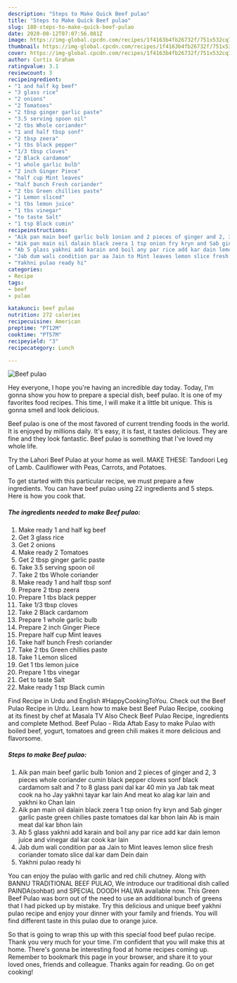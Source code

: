 ```yaml
---
description: "Steps to Make Quick Beef pulao"
title: "Steps to Make Quick Beef pulao"
slug: 180-steps-to-make-quick-beef-pulao
date: 2020-08-12T07:07:56.081Z
image: https://img-global.cpcdn.com/recipes/1f4163b4fb26732f/751x532cq70/beef-pulao-recipe-main-photo.jpg
thumbnail: https://img-global.cpcdn.com/recipes/1f4163b4fb26732f/751x532cq70/beef-pulao-recipe-main-photo.jpg
cover: https://img-global.cpcdn.com/recipes/1f4163b4fb26732f/751x532cq70/beef-pulao-recipe-main-photo.jpg
author: Curtis Graham
ratingvalue: 3.1
reviewcount: 3
recipeingredient:
- "1 and half kg beef"
- "3 glass rice"
- "2 onions"
- "2 Tomatoes"
- "2 tbsp ginger garlic paste"
- "3.5 serving spoon oil"
- "2 tbs Whole coriander"
- "1 and half tbsp sonf"
- "2 tbsp zeera"
- "1 tbs black pepper"
- "1/3 tbsp cloves"
- "2 Black cardamom"
- "1 whole garlic bulb"
- "2 inch Ginger Piece"
- "half cup Mint leaves"
- "half bunch Fresh coriander"
- "2 tbs Green chillies paste"
- "1 Lemon sliced"
- "1 tbs lemon juice"
- "1 tbs vinegar"
- "to taste Salt"
- "1 tsp Black cumin"
recipeinstructions:
- "Aik pan main beef garlic bulb 1onion and 2 pieces of ginger and 2, 3 pieces whole coriander cumin black pepper cloves sonf black cardamom salt and 7 to 8 glass pani dal kar 40 min ya Jab tak meat cook na ho Jay yakhni tayar kar lain And meat ko alag kar lain and yakhni ko Chan lain"
- "Aik pan main oil dalain black zeera 1 tsp onion fry kryn and Sab ginger garlic paste green chilies paste tomatoes dal kar bhon lain Ab is main meat dal kar bhon lain"
- "Ab 5 glass yakhni add karain and boil any par rice add kar dain lemon juice and vinegar dal kar cook kar lain"
- "Jab dum wali condition par aa Jain to Mint leaves lemon slice fresh coriander tomato slice dal kar dam Dein dain"
- "Yakhni pulao ready hi"
categories:
- Recipe
tags:
- beef
- pulao

katakunci: beef pulao 
nutrition: 272 calories
recipecuisine: American
preptime: "PT12M"
cooktime: "PT57M"
recipeyield: "3"
recipecategory: Lunch

---
```



![Beef pulao](https://img-global.cpcdn.com/recipes/1f4163b4fb26732f/751x532cq70/beef-pulao-recipe-main-photo.jpg)

Hey everyone, I hope you're having an incredible day today. Today, I'm gonna show you how to prepare a special dish, beef pulao. It is one of my favorites food recipes. This time, I will make it a little bit unique. This is gonna smell and look delicious.

Beef pulao is one of the most favored of current trending foods in the world. It is enjoyed by millions daily. It's easy, it is fast, it tastes delicious. They are fine and they look fantastic. Beef pulao is something that I've loved my whole life.

Try the Lahori Beef Pulao at your home as well. MAKE THESE: Tandoori Leg of Lamb. Cauliflower with Peas, Carrots, and Potatoes.


To get started with this particular recipe, we must prepare a few ingredients. You can have beef pulao using 22 ingredients and 5 steps. Here is how you cook that.

<!--inarticleads1-->

##### The ingredients needed to make Beef pulao:

1. Make ready 1 and half kg beef
1. Get 3 glass rice
1. Get 2 onions
1. Make ready 2 Tomatoes
1. Get 2 tbsp ginger garlic paste
1. Take 3.5 serving spoon oil
1. Take 2 tbs Whole coriander
1. Make ready 1 and half tbsp sonf
1. Prepare 2 tbsp zeera
1. Prepare 1 tbs black pepper
1. Take 1/3 tbsp cloves
1. Take 2 Black cardamom
1. Prepare 1 whole garlic bulb
1. Prepare 2 inch Ginger Piece
1. Prepare half cup Mint leaves
1. Take half bunch Fresh coriander
1. Take 2 tbs Green chillies paste
1. Take 1 Lemon sliced
1. Get 1 tbs lemon juice
1. Prepare 1 tbs vinegar
1. Get to taste Salt
1. Make ready 1 tsp Black cumin


Find Recipe in Urdu and English #HappyCookingToYou. Check out the Beef Pulao Recipe in Urdu. Learn how to make best Beef Pulao Recipe, cooking at its finest by chef at Masala TV Also Check Beef Pulao Recipe, ingredients and complete Method. Beef Pulao - Rida Aftab Easy to make Pulao with boiled beef, yogurt, tomatoes and green chili makes it more delicious and flavorsome. 

<!--inarticleads2-->

##### Steps to make Beef pulao:

1. Aik pan main beef garlic bulb 1onion and 2 pieces of ginger and 2, 3 pieces whole coriander cumin black pepper cloves sonf black cardamom salt and 7 to 8 glass pani dal kar 40 min ya Jab tak meat cook na ho Jay yakhni tayar kar lain And meat ko alag kar lain and yakhni ko Chan lain
1. Aik pan main oil dalain black zeera 1 tsp onion fry kryn and Sab ginger garlic paste green chilies paste tomatoes dal kar bhon lain Ab is main meat dal kar bhon lain
1. Ab 5 glass yakhni add karain and boil any par rice add kar dain lemon juice and vinegar dal kar cook kar lain
1. Jab dum wali condition par aa Jain to Mint leaves lemon slice fresh coriander tomato slice dal kar dam Dein dain
1. Yakhni pulao ready hi


You can enjoy the pulao with garlic and red chili chutney. Along with BANNU TRADITIONAL BEEF PULAO, We introduce our traditional dish called PAINDA(sohbat) and SPECIAL DOODH HALWA available now. This Green Beef Pulao was born out of the need to use an additional bunch of greens that I had picked up by mistake. Try this delicious and unique beef yakhni pulao recipe and enjoy your dinner with your family and friends. You will find different taste in this pulao due to orange juice. 

So that is going to wrap this up with this special food beef pulao recipe. Thank you very much for your time. I'm confident that you will make this at home. There's gonna be interesting food at home recipes coming up. Remember to bookmark this page in your browser, and share it to your loved ones, friends and colleague. Thanks again for reading. Go on get cooking!
